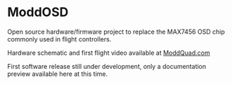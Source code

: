 # ModdOSD
Open source hardware/firmware project to replace the MAX7456 OSD chip commonly used in flight controllers.

Hardware schematic and first flight video available at <a href="https://www.moddquad.com/">ModdQuad.com</a>

First software release still under development,  only a documentation preview available here at this time.
